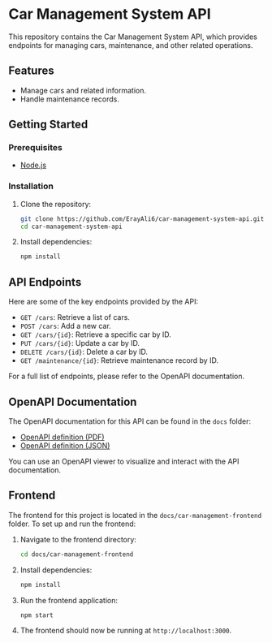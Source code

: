 # Car Management System API

This repository contains the Car Management System API, which provides endpoints for managing cars, maintenance, and other related operations. 

## Features

- Manage cars and related information.
- Handle maintenance records.

## Getting Started

### Prerequisites

- [Node.js](https://nodejs.org/)

### Installation

1. Clone the repository:
    ```bash
    git clone https://github.com/ErayAli6/car-management-system-api.git
    cd car-management-system-api
    ```

2. Install dependencies:
    ```bash
    npm install
    ```

## API Endpoints

Here are some of the key endpoints provided by the API:

- `GET /cars`: Retrieve a list of cars.
- `POST /cars`: Add a new car.
- `GET /cars/{id}`: Retrieve a specific car by ID.
- `PUT /cars/{id}`: Update a car by ID.
- `DELETE /cars/{id}`: Delete a car by ID.
- `GET /maintenance/{id}`: Retrieve maintenance record by ID.

For a full list of endpoints, please refer to the OpenAPI documentation.

## OpenAPI Documentation

The OpenAPI documentation for this API can be found in the `docs` folder:

- [OpenAPI definition (PDF)](docs/CarManagementApi%20-%20OpenAPI%20definition.pdf)
- [OpenAPI definition (JSON)](docs/car-management-api-docs.json)

You can use an OpenAPI viewer to visualize and interact with the API documentation.

## Frontend

The frontend for this project is located in the `docs/car-management-frontend` folder. To set up and run the frontend:

1. Navigate to the frontend directory:
    ```bash
    cd docs/car-management-frontend
    ```

2. Install dependencies:
    ```bash
    npm install
    ```

3. Run the frontend application:
    ```bash
    npm start
    ```

4. The frontend should now be running at `http://localhost:3000`.
